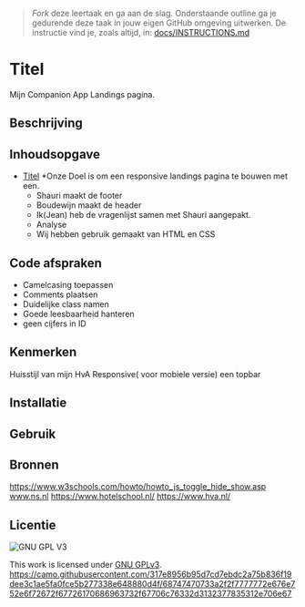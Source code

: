 > _Fork_ deze leertaak en ga aan de slag. Onderstaande outline ga je gedurende deze taak in jouw eigen GitHub omgeving uitwerken. De instructie vind je, zoals altijd, in: [docs/INSTRUCTIONS.md](docs/INSTRUCTIONS.md)

# Titel
Mijn Companion App Landings pagina.

## Beschrijving
<!-- In deze project werken wij( Jean, Shauri en Boudewijn aan een welkomstpagina voor de  MIjn Companion App van  de HvA-studenten portaal. 🌐-->


## Inhoudsopgave

- [Titel](#titel)
  *Onze Doel is om een responsive landings pagina te bouwen met een.
  * Shauri maakt de footer 
  * Boudewijn maakt de header 
  * Ik(Jean) heb de vragenlijst samen met Shauri aangepakt.
  * Analyse
  * Wij hebben gebruik gemaakt van HTML en CSS 


## Code afspraken

- Camelcasing toepassen
- Comments plaatsen
- Duidelijke class namen
- Goede leesbaarheid hanteren
- geen cijfers in ID

## Kenmerken
Huisstijl van mijn HvA
Responsive( voor mobiele versie)
een topbar 


## Installatie

## Gebruik

## Bronnen
https://www.w3schools.com/howto/howto_js_toggle_hide_show.asp
www.ns.nl 
https://www.hotelschool.nl/
https://www.hva.nl/


## Licentie

![GNU GPL V3](https://www.gnu.org/graphics/gplv3-127x51.png)

This work is licensed under [GNU GPLv3](./LICENSE).
https://camo.githubusercontent.com/317e8956b95d7cd7ebdc2a75b836f19dee3c1ae5fa0fce5b277338e648880d4f/68747470733a2f2f7777772e676e752e6f72672f67726170686963732f67706c76332d3132377835312e706e67
